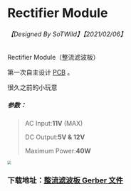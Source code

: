 # Rectifier Module

###### 【Designed By SoTWild】【2021/02/06】

Rectifier Module（整流滤波板）

第一次自主设计 [PCB](https://baike.baidu.com/item/PCB/146397) 。

很久之前的小玩意

##### 参数：

> AC Input:**11V** (MAX)
>
> DC Output:**5V & 12V**
>
> Maximum Power:**40W**

<img src="https://s1.328888.xyz/2022/10/01/M7Und.png" style="zoom:50%;" />



### 下载地址：[整流滤波板 Gerber 文件](https://github.com/SoTWild/SoTWild.github.io/raw/main/others/EndProduct/Rectifier%20Module/Rectifier%20Module.zip)